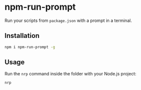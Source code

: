# npm-run-prompt

Run your scripts from `package.json` with a prompt in a terminal.

## Installation

```sh
npm i npm-run-prompt -g
```

## Usage

Run the `nrp` command inside the folder with your Node.js project:

```sh
nrp
```